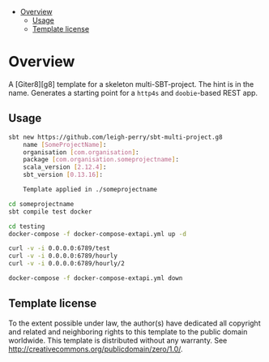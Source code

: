 <!-- MarkdownTOC depth="4" autolink="true" bracket="round" -->

- [Overview](#overview)
    - [Usage](#usage)
    - [Template license](#template-license)

<!-- /MarkdownTOC -->

# Overview

A [Giter8][g8] template for a skeleton multi-SBT-project. The hint is in the name. 
Generates a starting point for a `http4s` and `doobie`-based REST app.

## Usage

```bash
sbt new https://github.com/leigh-perry/sbt-multi-project.g8
    name [SomeProjectName]:
    organisation [com.organisation]:
    package [com.organisation.someprojectname]:
    scala_version [2.12.4]:
    sbt_version [0.13.16]:

    Template applied in ./someprojectname

cd someprojectname
sbt compile test docker

cd testing
docker-compose -f docker-compose-extapi.yml up -d

curl -v -i 0.0.0.0:6789/test
curl -v -i 0.0.0.0:6789/hourly
curl -v -i 0.0.0.0:6789/hourly/2

docker-compose -f docker-compose-extapi.yml down
```

## Template license

To the extent possible under law, the author(s) have dedicated all copyright and related
and neighboring rights to this template to the public domain worldwide.
This template is distributed without any warranty. See <http://creativecommons.org/publicdomain/zero/1.0/>.
